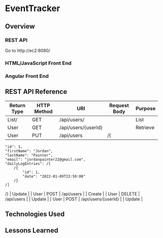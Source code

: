 # EventTracker

## Overview

### REST API
Go to http://ec2:8080/
### HTML/JavaScript Front End

### Angular Front End

## REST API Reference
|Return Type  | HTTP Method  | URI                 | Request Body| Purpose |
|-------------|--------------|---------------------|-------------|---------|
|List/<User/> | GET          | /api/users/         |             | List    |
| User        | GET          | /api/users/{userId} |             | Retrieve|
| User        | PUT          | /api/users          |   /{
    "id": 1,
    "firstName": "Jordan",
    "lastName": "Painter",
    "email": "jordanpainter22@gmail.com",
    "dailyLogEntries": /[
        /{
            "id": 1,
            "date": "2022-01-09T23:59:00"
        /}
    /]
/}          | Update  |
| User        | POST         | /api/users          |             | Create  |
| User        | DELETE       | /api/users          |             | Update  |
| User        | POST         | /api/users/{userId} |             | Update  |

## Technologies Used

## Lessons Learned
